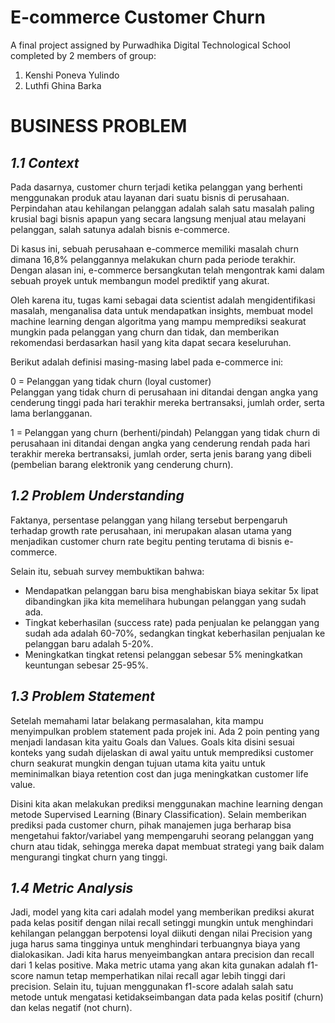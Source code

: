 # E-commerce Customer Churn

A final project assigned by Purwadhika Digital Technological School completed by 2 members of group:

1. Kenshi Poneva Yulindo
2. Luthfi Ghina Barka

# **BUSINESS PROBLEM**
## *1.1 Context*
Pada dasarnya, customer churn terjadi ketika pelanggan yang berhenti menggunakan produk atau layanan dari suatu bisnis di perusahaan. Perpindahan atau kehilangan pelanggan adalah salah satu masalah paling krusial bagi bisnis apapun yang secara langsung menjual atau melayani pelanggan, salah satunya adalah bisnis e-commerce.

Di kasus ini, sebuah perusahaan e-commerce memiliki masalah churn dimana 16,8% pelanggannya melakukan churn pada periode terakhir. Dengan alasan ini, e-commerce bersangkutan telah mengontrak kami dalam sebuah proyek untuk membangun model prediktif yang akurat.

Oleh karena itu, tugas kami sebagai data scientist adalah mengidentifikasi masalah, menganalisa data untuk mendapatkan insights, membuat model machine learning dengan algoritma yang mampu memprediksi seakurat mungkin pada pelanggan yang churn dan tidak, dan memberikan rekomendasi berdasarkan hasil yang kita dapat secara keseluruhan.

Berikut adalah definisi masing-masing label pada e-commerce ini:

0 = Pelanggan yang tidak churn (loyal customer)  
Pelanggan yang tidak churn di perusahaan ini ditandai dengan angka yang cenderung tinggi pada hari terakhir mereka bertransaksi, jumlah order, serta lama berlangganan. 

1 = Pelanggan yang churn (berhenti/pindah) 
Pelanggan yang tidak churn di perusahaan ini ditandai dengan angka yang cenderung rendah pada hari terakhir mereka bertransaksi, jumlah order, serta jenis barang yang dibeli (pembelian barang elektronik yang cenderung churn). 

## *1.2 Problem Understanding*
Faktanya, persentase pelanggan yang hilang tersebut berpengaruh terhadap growth rate perusahaan, ini merupakan alasan utama yang menjadikan customer churn rate begitu penting terutama di bisnis e-commerce.

Selain itu, sebuah survey membuktikan bahwa:
- Mendapatkan pelanggan baru bisa menghabiskan biaya sekitar 5x lipat dibandingkan jika kita memelihara hubungan pelanggan yang sudah ada. 
- Tingkat keberhasilan (success rate) pada penjualan ke pelanggan yang sudah ada adalah 60-70%, sedangkan tingkat keberhasilan penjualan ke pelanggan baru adalah 5-20%. 
- Meningkatkan tingkat retensi pelanggan sebesar 5% meningkatkan keuntungan sebesar 25-95%.

## *1.3 Problem Statement*
Setelah memahami latar belakang permasalahan, kita mampu menyimpulkan problem statement pada projek ini. Ada 2 poin penting yang menjadi landasan kita yaitu Goals dan Values. Goals kita disini sesuai konteks yang sudah dijelaskan di awal yaitu untuk memprediksi customer churn seakurat mungkin dengan tujuan utama kita yaitu untuk meminimalkan biaya retention cost dan juga meningkatkan customer life value.

Disini kita akan melakukan prediksi menggunakan machine learning dengan metode Supervised Learning (Binary Classification). Selain memberikan prediksi pada customer churn, pihak manajemen juga berharap bisa mengetahui faktor/variabel yang mempengaruhi seorang pelanggan yang churn atau tidak, sehingga mereka dapat membuat strategi yang baik dalam mengurangi tingkat churn yang tinggi.

## *1.4 Metric Analysis*
Jadi, model yang kita cari adalah model yang memberikan prediksi akurat pada kelas positif dengan nilai recall setinggi mungkin untuk menghindari kehilangan pelanggan berpotensi loyal diikuti dengan nilai Precision yang juga harus sama tingginya untuk menghindari terbuangnya biaya yang dialokasikan. Jadi kita harus menyeimbangkan antara precision dan recall dari 1 kelas positive. Maka metric utama yang akan kita gunakan adalah f1-score namun tetap memperhatikan nilai recall agar lebih tinggi dari precision. Selain itu, tujuan menggunakan f1-score adalah salah satu metode untuk mengatasi ketidakseimbangan data pada kelas positif (churn) dan kelas negatif (not churn).
